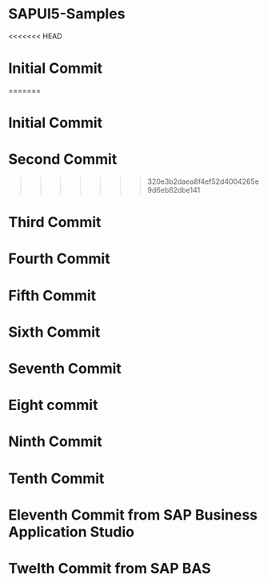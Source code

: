 # SAPUI5-Samples

<<<<<<< HEAD

# Initial Commit

=======

# Initial Commit

# Second Commit

> > > > > > > 320e3b2daea8f4ef52d4004265e9d6eb82dbe141

# Third Commit

# Fourth Commit

# Fifth Commit

# Sixth Commit

# Seventh Commit

# Eight commit

# Ninth Commit

# Tenth Commit

# Eleventh Commit from SAP Business Application Studio

# Twelth Commit from SAP BAS